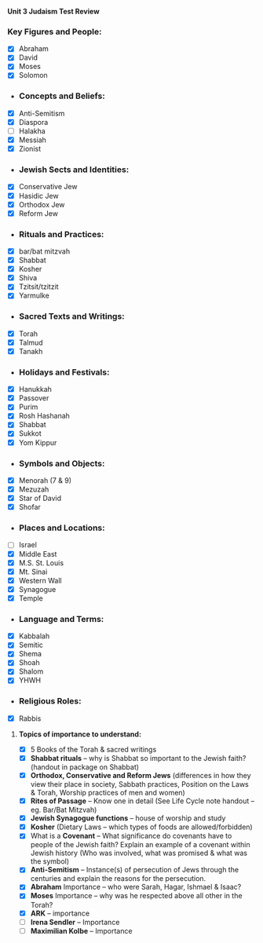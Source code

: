 **Unit 3 Judaism Test Review**
### Key Figures and People:

- [x] Abraham
- [x] David
- [x] Moses
- [x] Solomon
- ### Concepts and Beliefs:

- [x] Anti-Semitism
- [x] Diaspora
- [ ] Halakha
- [x] Messiah
- [x] Zionist

- ### Jewish Sects and Identities:

- [x] Conservative Jew
- [x] Hasidic Jew
- [x] Orthodox Jew
- [x] Reform Jew

- ### Rituals and Practices:

- [x] bar/bat mitzvah
- [x] Shabbat
- [x] Kosher
- [x] Shiva
- [x] Tzitsit/tzitzit
- [x] Yarmulke

- ### Sacred Texts and Writings:

- [x] Torah
- [x] Talmud
- [x] Tanakh

- ### Holidays and Festivals:

- [x] Hanukkah
- [x] Passover
- [x] Purim
- [x] Rosh Hashanah
- [x] Shabbat
- [x] Sukkot
- [x] Yom Kippur

- ### Symbols and Objects:

- [x] Menorah (7 & 9)
- [x] Mezuzah
- [x] Star of David
- [x] Shofar

- ### Places and Locations:

- [ ] Israel
- [x] Middle East
- [x] M.S. St. Louis
- [x] Mt. Sinai
- [x] Western Wall
- [x] Synagogue
- [x] Temple

- ### Language and Terms:

- [x] Kabbalah
- [x] Semitic
- [x] Shema
- [x] Shoah
- [x] Shalom
- [x] YHWH

- ### Religious Roles:
- [x] Rabbis

1. **Topics of importance to understand:**
    
    - [x] 5 Books of the Torah & sacred writings
    - [x] **Shabbat rituals** – why is Shabbat so important to the Jewish faith? (handout in package on Shabbat)
    - [x] **Orthodox, Conservative and Reform Jews** (differences in how they view their place in society, Sabbath practices, Position on the Laws & Torah, Worship practices of men and women)
    - [x] **Rites of Passage** – Know one in detail (See Life Cycle note handout – eg. Bar/Bat Mitzvah)
    - [x] **Jewish Synagogue functions** – house of worship and study
    - [x] **Kosher** (Dietary Laws – which types of foods are allowed/forbidden)
    - [x] What is a **Covenant** – What significance do covenants have to people of the Jewish faith? Explain an example of a covenant within Jewish history (Who was involved, what was promised & what was the symbol)
    - [x] **Anti-Semitism** – Instance(s) of persecution of Jews through the centuries and explain the reasons for the persecution.
    - [x] **Abraham** Importance – who were Sarah, Hagar, Ishmael & Isaac?
    - [x] **Moses** Importance – why was he respected above all other in the Torah?
    - [x] **ARK** – importance
    - [ ] **Irena Sendler** – Importance
    - [ ] **Maximilian Kolbe** – Importance